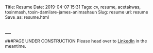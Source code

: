 Title: Resume
Date: 2019-04-07 15:31
Tags: cv, resume, acetakwas, tosinmash, tosin-damilare-james-animashaun
Slug: resume
url: resume
Save_as: resume.html




<br/>
___

<br/>

###PAGE UNDER CONSTRUCTION
Please head over to [LinkedIn](https://linkedin.com/in/acetakwas) in the meantime.
